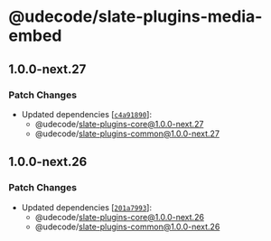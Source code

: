# @udecode/slate-plugins-media-embed

## 1.0.0-next.27

### Patch Changes

- Updated dependencies [[`c4a91890`](https://github.com/udecode/slate-plugins/commit/c4a91890cbf288c17fdddec1222cdecd5155d4bc)]:
  - @udecode/slate-plugins-core@1.0.0-next.27
  - @udecode/slate-plugins-common@1.0.0-next.27

## 1.0.0-next.26

### Patch Changes

- Updated dependencies [[`201a7993`](https://github.com/udecode/slate-plugins/commit/201a799342ff88405e120182d8554e70b726beea)]:
  - @udecode/slate-plugins-core@1.0.0-next.26
  - @udecode/slate-plugins-common@1.0.0-next.26
